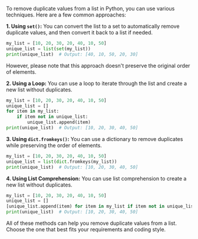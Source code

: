 To remove duplicate values from a list in Python, you can use various techniques. Here are a few common approaches:

**1. Using `set()`:**
You can convert the list to a set to automatically remove duplicate values, and then convert it back to a list if needed.

```python
my_list = [10, 20, 30, 20, 40, 10, 50]
unique_list = list(set(my_list))
print(unique_list)  # Output: [40, 10, 50, 20, 30]
```

However, please note that this approach doesn't preserve the original order of elements.

**2. Using a Loop:**
You can use a loop to iterate through the list and create a new list without duplicates.

```python
my_list = [10, 20, 30, 20, 40, 10, 50]
unique_list = []
for item in my_list:
    if item not in unique_list:
        unique_list.append(item)
print(unique_list)  # Output: [10, 20, 30, 40, 50]
```

**3. Using `dict.fromkeys()`:**
You can use a dictionary to remove duplicates while preserving the order of elements.

```python
my_list = [10, 20, 30, 20, 40, 10, 50]
unique_list = list(dict.fromkeys(my_list))
print(unique_list)  # Output: [10, 20, 30, 40, 50]
```

**4. Using List Comprehension:**
You can use list comprehension to create a new list without duplicates.

```python
my_list = [10, 20, 30, 20, 40, 10, 50]
unique_list = []
[unique_list.append(item) for item in my_list if item not in unique_list]
print(unique_list)  # Output: [10, 20, 30, 40, 50]
```

All of these methods can help you remove duplicate values from a list. Choose the one that best fits your requirements and coding style.
